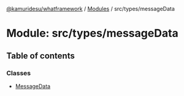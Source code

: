 [@kamuridesu/whatframework](../README.md) / [Modules](../modules.md) / src/types/messageData

# Module: src/types/messageData

## Table of contents

### Classes

- [MessageData](../classes/src_types_messageData.MessageData.md)
